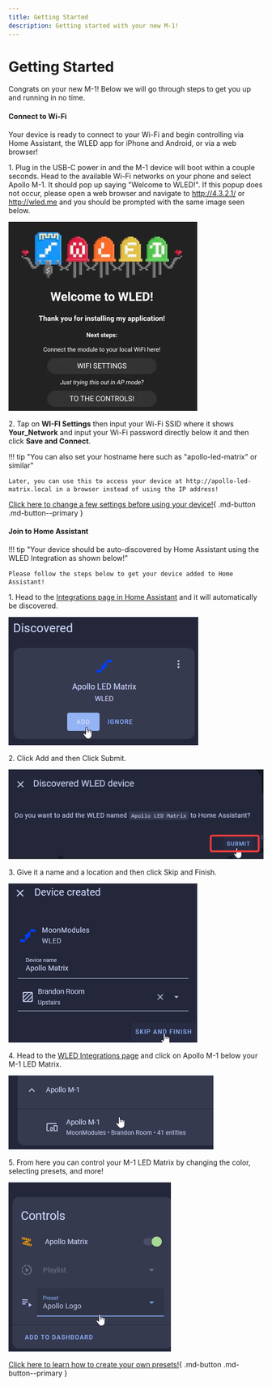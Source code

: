 ```yaml
---
title: Getting Started
description: Getting started with your new M-1!
---
```

# Getting Started

Congrats on your new M-1! Below we will go through steps to get you up and running in no time.

#### Connect to Wi-Fi

Your device is ready to connect to your Wi-Fi and begin controlling via Home Assistant, the WLED app for iPhone and Android, or via a web browser!

1\. Plug in the USB-C power in and the M-1 device will boot within a couple seconds. Head to the available Wi-Fi networks on your phone and select Apollo M-1. It should pop up saying "Welcome to WLED!". If this popup does not occur, please open a web browser and navigate to <a href="http://4.3.2.1/" target="_blank" rel="noopener">http://4.3.2.1/</a> or <a href="http://wled.me" target="_blank" rel="noreferrer nofollow noopener">http://wled.me</a> and you should be prompted with the same image seen below.

![](../../../assets/m-1-getting-started.png)

2\. Tap on **WI-FI Settings** then input your Wi-Fi SSID where it shows **Your\_Network** and input your Wi-Fi password directly below it and then click **Save and Connect**.

!!! tip "You can also set your hostname here such as \"apollo-led-matrix\" or similar"

    Later, you can use this to access your device at http://apollo-led-matrix.local in a browser instead of using the IP address!

[Click here to change a few settings before using your device!](https://wiki.apolloautomation.com/products/m1/setup/m1-matrix-settings/){  .md-button .md-button--primary }

#### Join to Home Assistant

!!! tip "Your device should be auto-discovered by Home Assistant using the WLED Integration as shown below!"

    Please follow the steps below to get your device added to Home Assistant!

1\. Head to the <a href="http://homeassistant.local:8123/config/integrations" target="_blank" rel="noreferrer nofollow noopener">Integrations page in Home Assistant</a> and it will automatically be discovered.

![](../../../assets/m-1-setup-wled-integration-add-device.png)

2\. Click Add and then Click Submit.

![](../../../assets/m-1-setup-wled-integration-click-submit.png)

3\. Give it a name and a location and then click Skip and Finish.

![](../../../assets/m-1-setup-wled-integration-name-location-finish.png)

4\. Head to the <a href="http://homeassistant.local:8123/config/integrations/integration/wled" target="_blank" rel="noreferrer nofollow noopener">WLED Integrations page</a> and click on Apollo M-1 below your M-1 LED Matrix.

![](../../../assets/m-1-setup-wled-integration-click-device-2.png)

5\. From here you can control your M-1 LED Matrix by changing the color, selecting presets, and more!

![](../../../assets/m-1-setup-wled-integration-test-device.png)

[Click here to learn how to create your own presets!](https://wiki.apolloautomation.com/products/m1/examples/create-logo-image/){     .md-button .md-button--primary }